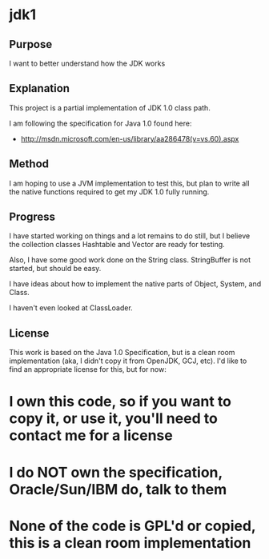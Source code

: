 jdk1
====

Purpose
-------
I want to better understand how the JDK works

Explanation
-----------
This project is a partial implementation of JDK 1.0 class path.

I am following the specification for Java 1.0 found here:
* http://msdn.microsoft.com/en-us/library/aa286478(v=vs.60).aspx

Method
------
I am hoping to use a JVM implementation to test this, but plan to write all the
native functions required to get my JDK 1.0 fully running.

Progress
--------
I have started working on things and a lot remains to do still, but
I believe the collection classes Hashtable and Vector are ready for
testing.

Also, I have some good work done on the String class.  StringBuffer
is not started, but should be easy.

I have ideas about how to implement the native parts of Object, System,
and Class.

I haven't even looked at ClassLoader.

License
-------
This work is based on the Java 1.0 Specification, but is a clean room
implementation (aka, I didn't copy it from OpenJDK, GCJ, etc).  I'd like
to find an appropriate license for this, but for now:

# I own this code, so if you want to copy it, or use it, you'll need to contact me for a license
# I do NOT own the specification, Oracle/Sun/IBM do, talk to them
# None of the code is GPL'd or copied, this is a clean room implementation